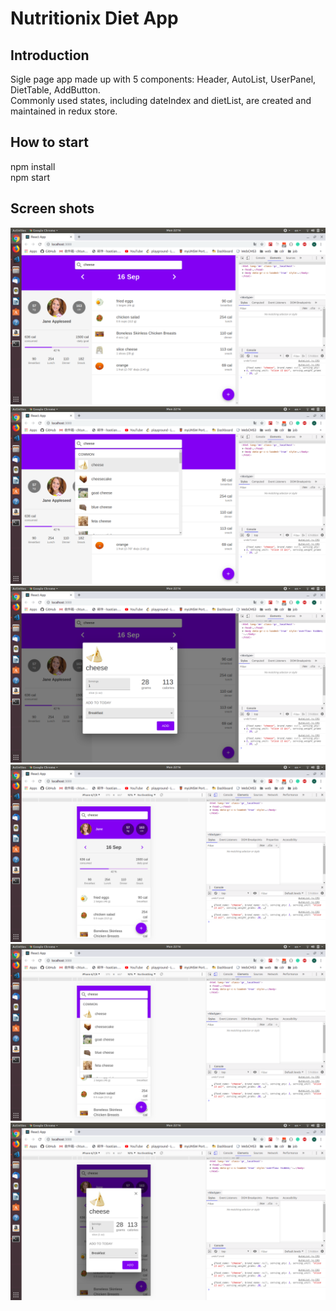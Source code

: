# Nutritionix Diet App

## Introduction

Sigle page app made up with 5 components: Header, AutoList, UserPanel, DietTable, AddButton.  
Commonly used states, including dateIndex and dietList, are created and maintained in redux store.

## How to start

npm install  
npm start

## Screen shots

![](./screenshots/tablet-table.png)
![](./screenshots/tablet-search.png)
![](./screenshots/tablet-dialog.png)
![](./screenshots/mobile-table.png)  
![](./screenshots/mobile-search.png)  
![](./screenshots/mobile-dialog.png)
